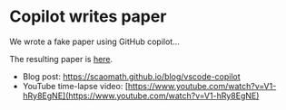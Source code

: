 # Copilot writes paper
We wrote a fake paper using GitHub copilot...

The resulting paper is [here](copilot_paper.pdf).

- Blog post: https://scaomath.github.io/blog/vscode-copilot
- YouTube time-lapse video: [https://www.youtube.com/watch?v=V1-hRy8EgNE](https://www.youtube.com/watch?v=V1-hRy8EgNE)
